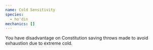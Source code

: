 ```yaml
---
name: Cold Sensitivity
species:
  - ho'din
mechanics: []
---
```

You have disadvantage on Constitution saving throws made to avoid exhaustion due to extreme cold.
